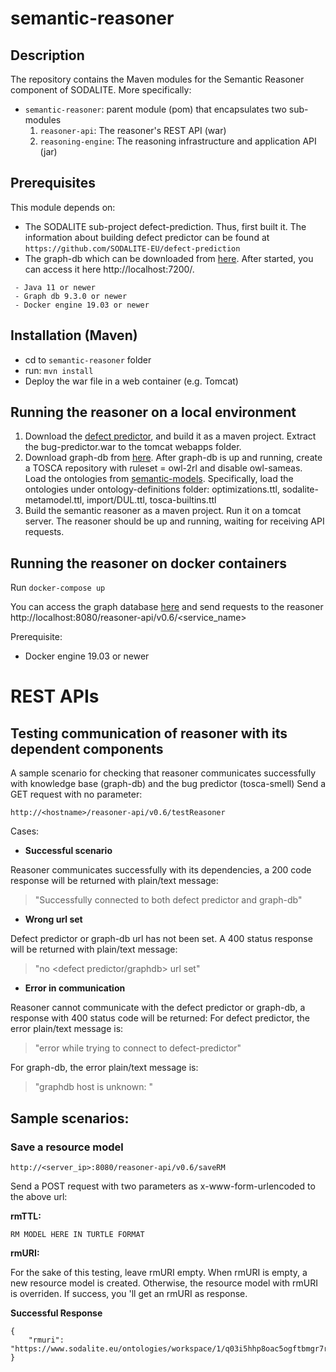# semantic-reasoner

## Description

The repository contains the Maven modules for the Semantic Reasoner component of SODALITE. More specifically:

- `semantic-reasoner`: parent module (pom)  that encapsulates two sub-modules
    1. `reasoner-api`: The reasoner's REST API (war)
    2. `reasoning-engine`: The reasoning infrastructure and application API (jar)

## Prerequisites
This module depends on:

- The SODALITE sub-project defect-prediction. Thus, first built it.
The information about building defect predictor can be found at
 ` https://github.com/SODALITE-EU/defect-prediction `
- The graph-db which can be downloaded from [here](http://graphdb.ontotext.com/documentation/free/index.html). 
After started, you can access it here http://localhost:7200/.
```
 - Java 11 or newer
 - Graph db 9.3.0 or newer
 - Docker engine 19.03 or newer 
 ```
 
## Installation (Maven)

- cd to `semantic-reasoner` folder
- run: `mvn install`
- Deploy the war file in a web container (e.g. Tomcat)

## Running the reasoner on a local environment
1) Download the [defect predictor](https://github.com/SODALITE-EU/defect-prediction), and build it as a maven project.
Extract the bug-predictor.war to the tomcat webapps folder.
2) Download graph-db from [here](http://graphdb.ontotext.com/). 
After graph-db is up and running, create a TOSCA repository with ruleset = owl-2rl and disable owl-sameas.
Load the ontologies from [semantic-models](https://github.com/SODALITE-EU/semantic-models/tree/master/ontology%20definitions).
Specifically, load the ontologies under ontology-definitions folder:
optimizations.ttl, sodalite-metamodel.ttl, import/DUL.ttl, tosca-builtins.ttl
4) Build the semantic reasoner as a maven project. Run it on a tomcat server. 
The reasoner should be up and running, waiting for receiving API requests.

## Running the reasoner on docker containers
Run 
```docker-compose up```

You can access the graph database [here](http://localhost:7200/)
and send requests to the reasoner http://localhost:8080/reasoner-api/v0.6/<service_name>

  Prerequisite:
 - Docker engine 19.03 or newer

# REST APIs

## Testing communication of reasoner with its dependent components
A sample scenario for checking that reasoner communicates successfully with knowledge base (graph-db) and the bug predictor (tosca-smell)
Send a GET request with no parameter:
```
http://<hostname>/reasoner-api/v0.6/testReasoner 
```
Cases:
- **Successful scenario**

Reasoner communicates successfully with its dependencies, a 200 code response will be returned
with plain/text message:
>"Successfully connected to both defect predictor and graph-db"

- **Wrong url set**

Defect predictor or graph-db url has not been set.
A 400 status response will be returned with plain/text message:
>"no <defect predictor/graphdb> url set"
- **Error in communication**

Reasoner cannot communicate with the defect predictor or graph-db, a response with 400 status code will be returned:
For defect predictor, the error plain/text message is:
>"error while trying to connect to defect-predictor"

For graph-db, the error plain/text message is:
>"graphdb host is unknown: <graphdb url>"

 

## Sample scenarios:
### Save a resource model
```
http://<server_ip>:8080/reasoner-api/v0.6/saveRM
```

Send a POST request with two parameters as x-www-form-urlencoded to the above url:

**rmTTL:**
```turtle
RM MODEL HERE IN TURTLE FORMAT
```
**rmURI:** <LEAVE IT EMPTY>

For the sake of this testing, leave rmURI empty.
When rmURI is empty, a new resource model is created. Otherwise, the resource model with rmURI is overriden.
If success, you 'll get an rmURI as response.

**Successful Response**
```
{
    "rmuri": "https://www.sodalite.eu/ontologies/workspace/1/q03i5hhp8oac5ogftbmgr7ra4v/RM_nom7pmrlja496e5kkb026ub7d8"
}
```
 